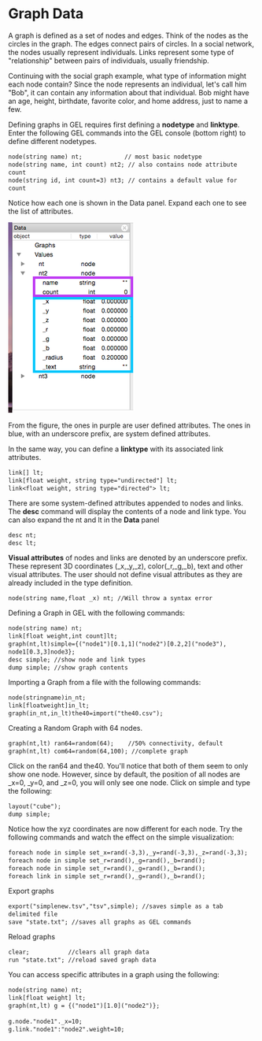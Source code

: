 # Graph Data

A graph is defined as a set of nodes and edges. Think of the nodes as the circles in the graph. The edges connect pairs of circles. In a social network, the nodes usually represent individuals. Links represent some type of "relationship" between pairs of individuals, usually friendship. 

Continuing with the social graph example, what type of information might each node contain? Since the node represents an individual, let's call him "Bob", it can contain any information about that individual. Bob might have an age, height, birthdate, favorite color, and home address, just to name a few. 

Defining graphs in GEL requires first defining a **nodetype** and **linktype**. Enter the following GEL commands into the GEL console (bottom right) to define different nodetypes.

```
node(string name) nt;            // most basic nodetype
node(string name, int count) nt2; // also contains node attribute count
node(string id, int count=3) nt3; // contains a default value for count
```

Notice how each one is shown in the Data panel. Expand each one to see the list of attributes.

![](img22.png)

From the figure, the ones in purple are user defined attributes. The ones in blue, with an underscore prefix, are system defined attributes. 

In the same way, you can define a **linktype** with its associated link attributes.

```
link[] lt;
link[float weight, string type="undirected"] lt;
link<float weight, string type="directed"> lt;
```

There are some system-defined attributes appended to nodes and links. The **desc** command will display the contents of a node and link type. You can also expand the nt and lt in the **Data** panel

```
desc nt;
desc lt;
```

**Visual attributes** of nodes and links are denoted by an underscore prefix. These represent 3D coordinates (_x,_y,_z), color(_r,_g,_b), text and other visual attributes. The user should not define visual attributes as they are already included in the type definition.

```
node(string name,float _x) nt; //Will throw a syntax error
```

Defining a Graph in GEL with the following commands:

```
node(string name) nt;
link[float weight,int count]lt;
graph(nt,lt)simple={("node1")[0.1,1]("node2")[0.2,2]("node3"),
node1[0.3,3]node3};
desc simple; //show node and link types
dump simple; //show graph contents
```

Importing a Graph from a file with the following commands:

```
node(stringname)in_nt;
link[floatweight]in_lt;
graph(in_nt,in_lt)the40=import("the40.csv");
```

Creating a Random Graph with 64 nodes.

```
graph(nt,lt) ran64=random(64);    //50% connectivity, default
graph(nt,lt) com64=random(64,100); //complete graph
```

Click on the ran64 and the40. You'll notice that both of them seem to only show one node. However, since by default, the position of all nodes are _x=0, _y=0, and _z=0, you will only see one node. Click on simple and type the following:

```
layout("cube");
dump simple;
```

Notice how the xyz coordinates are now different for each node. Try the following commands and watch the effect on the simple visualization:

```
foreach node in simple set_x=rand(-3,3),_y=rand(-3,3),_z=rand(-3,3);
foreach node in simple set_r=rand(),_g=rand(),_b=rand();
foreach node in simple set_r=rand(),_g=rand(),_b=rand();
foreach link in simple set_r=rand(),_g=rand(),_b=rand();
```

Export graphs
```
export("simplenew.tsv","tsv",simple); //saves simple as a tab delimited file
save "state.txt"; //saves all graphs as GEL commands
```

Reload graphs

```
clear;           //clears all graph data
run "state.txt"; //reload saved graph data
```

You can access specific attributes in a graph using the following:
```
node(string name) nt;
link[float weight] lt;
graph(nt,lt) g = {("node1")[1.0]("node2")};

g.node."node1"._x=10;
g.link."node1":"node2".weight=10;
```



